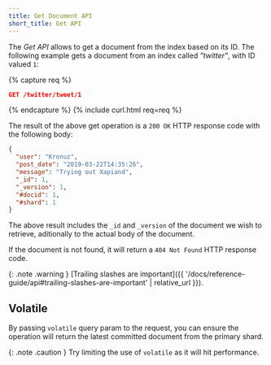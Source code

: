 ```yaml
---
title: Get Document API
short_title: Get API
---
```


The _Get API_ allows to get a document from the index based on its ID. The
following example gets a document from an index called _"twitter"_, with ID
valued `1`:

{% capture req %}

```json
GET /twitter/tweet/1
```
{% endcapture %}
{% include curl.html req=req %}

The result of the above get operation is a `200 OK` HTTP response code with the
following body:

```json
{
  "user": "Kronuz",
  "post_date": "2019-03-22T14:35:26",
  "message": "Trying out Xapiand",
  "_id": 1,
  "_version": 1,
  "#docid": 1,
  "#shard": 1
}
```

The above result includes the `_id` and `_version` of the document we wish to
retrieve, aditionally to the actual body of the document.

If the document is not found, it will return a `404 Not Found` HTTP response code.

{: .note .warning }
[Trailing slashes are important]({{ '/docs/reference-guide/api#trailing-slashes-are-important' | relative_url }}).


## Volatile

By passing `volatile` query param to the request, you can ensure the operation
will return the latest committed document from the primary shard.

{: .note .caution }
Try limiting the use of `volatile` as it will hit performance.

